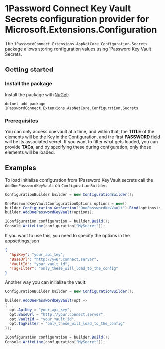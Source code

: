 # 1Password Connect Key Vault Secrets configuration provider for Microsoft.Extensions.Configuration

The `1PasswordConnect.Extensions.AspNetCore.Configuration.Secrets` package allows storing configuration values using 1Password Key Vault Secrets.

## Getting started

### Install the package

Install the package with [NuGet][nuget]:

```dotnetcli
dotnet add package 1PasswordConnect.Extensions.AspNetCore.Configuration.Secrets
```

### Prerequisites

You can only access one vault at a time, and within that, the **TITLE** of the elements will be the Key in the Configuration, and the first **PASSWORD** field will be its associated secret. If you want to filter what gets loaded, you can provide **TAGs**, and by specifying these during configuration, only those elements will be loaded.

## Examples

To load initialize configuration from 1Password Key Vault secrets call the `AddOnePasswordKeyVault` on `ConfigurationBuilder`:

```csharp
ConfigurationBuilder builder = new ConfigurationBuilder();

OnePasswordKeyVaultConfigurationOptions options = new()
builder.Configuration.GetSection("OnePasswordKeyVault").Bind(options);
builder.AddOnePasswordKeyVault(options);

IConfiguration configuration = builder.Build();
Console.WriteLine(configuration["MySecret"]);
```

If you want to use this, you need to specify the options in the appsettings.json


```json
{
  "ApiKey": "your_api_key",
  "BaseUrl": "http://your.connect.server",
  "VaultId": "your_vault_id",
  "TagFilter": "only_these_will_load_to_the_config"
}
```

Another way you can initialize the vault:
```csharp
ConfigurationBuilder builder = new ConfigurationBuilder();

builder.AddOnePasswordKeyVault(opt =>
{
  opt.ApiKey = "your_api_key",
  opt.BaseUrl = "http://your.connect.server",
  opt.VaultId = "your_vault_id",
  opt.TagFilter = "only_these_will_load_to_the_config"
});

IConfiguration configuration = builder.Build();
Console.WriteLine(configuration["MySecret"]);
```

<!-- LINKS -->
[source]: https://github.com/zskovacs/connect-sdk-csharp/tree/main/src/ConnectSdk.Extensions.AspNetCore.Configuration.Secrets
[package]: https://www.nuget.org/packages/1PasswordConnect.Extensions.AspNetCore.Configuration.Secrets/
[nuget]: https://www.nuget.org/packages/1PasswordConnect.Extensions.AspNetCore.Configuration.Secrets
